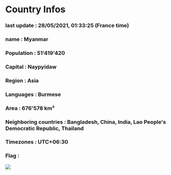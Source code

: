 # Country  Infos
### last update : 28/05/2021, 01:33:25 (France time)

### name : Myanmar
### Population : 51'419'420
### Capital : Naypyidaw
### Region : Asia
### Languages : Burmese
### Area : 676'578 km²
### Neighboring countries : Bangladesh, China, India, Lao People's Democratic Republic, Thailand
### Timezones : UTC+06:30

### Flag :
![](https://restcountries.eu/data/mmr.svg)